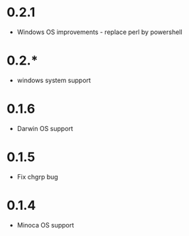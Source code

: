 # 0.2.1

* Windows OS improvements - replace perl by powershell

# 0.2.*

* windows system support

# 0.1.6

* Darwin OS support

# 0.1.5

* Fix chgrp bug

# 0.1.4

* Minoca OS support 
